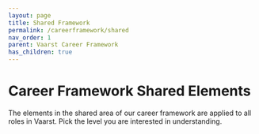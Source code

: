 ```yaml
---
layout: page
title: Shared Framework
permalink: /careerframework/shared
nav_order: 1
parent: Vaarst Career Framework
has_children: true
---
```


# Career Framework Shared Elements

The elements in the shared area of our career framework are applied to all roles in Vaarst. Pick the level you are interested in understanding.